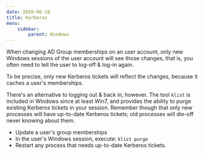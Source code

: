 ```yaml
---
date: 2020-06-18
title: Kerberos
menu:
    sidebar:
        parent: Windows
---
```


When changing AD Group memberships on an user account, only new Windows sessions of the user account will see those changes, that is, you often need to tell the user to log-off & log-in again.

To be precise, only new Kerberos tickets will reflect the changes, because it caches a user's memberships.

There's an alternative to logging out & back in, however. The tool `klist` is included in Windows since at least Win7, and provides the ability to purge existing Kerberos tickets in your session. Remember though that only new processes will have up-to-date Kerberos tickets; old processes will die-off never knowing about them.

- Update a user's group memberships
- In the user's Windows session, execute: `klist purge`
- Restart any process that needs up-to-date Kerberos tickets.